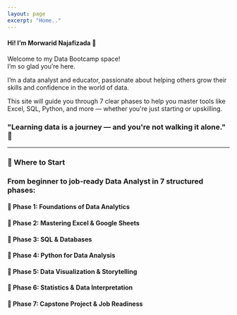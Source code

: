 ```yaml
---
layout: page
excerpt: "Home.."
---
```



#### Hi! I’m Morwarid Najafizada 👋

Welcome to my Data Bootcamp space!  
I’m so glad you’re here.

I’m a data analyst and educator, passionate about helping others grow their skills and confidence in the world of data.

This site will guide you through 7 clear phases to help you master tools like Excel, SQL, Python, and more — whether you're just starting or upskilling.

###  "Learning data is a journey — and you're not walking it alone." 🤝

---

### 🚀 Where to Start


### From beginner to job-ready Data Analyst in 7 structured phases:

#### 🔹 Phase 1: Foundations of Data Analytics

#### 🔹 Phase 2: Mastering Excel & Google Sheets

#### 🔹 Phase 3: SQL & Databases

#### 🔹 Phase 4: Python for Data Analysis

#### 🔹 Phase 5: Data Visualization & Storytelling

#### 🔹 Phase 6: Statistics & Data Interpretation

#### 🔹 Phase 7: Capstone Project & Job Readiness


<!-- <div id="contact">
        <h2>Get in Touch</h2>
        
Send me a message and I'll get back to you as soon as possible   
         <div id="contact-form">
                <form action="https://formspree.io/mpzyqdng" method="POST">
                <input type="hidden" name="_subject" value="Contact request from personal website" />
                <input type="email" name="_replyto" placeholder="Your email" required>
                <textarea name="message" placeholder="Your name and phone number" required></textarea>
                <textarea name="message" placeholder="Your message" required></textarea>
                <button type="submit">Send</button>
            </form>
        </div>
    </div>



<!-- #### Tools Used 

<!-- --|--|--|--|--|
---------------| ----------------- |----------------|------------|------|
<img src="https://morwarid1.github.io/images/Tools/Github.png" width="40">| <img src="https://morwarid1.github.io/images/Tools/Jupyter-Notebook.png" width="40"> | <img src="https://morwarid1.github.io/images/Tools/pgAdmin4.png" width="40">|<img src="https://morwarid1.github.io/images/Tools/Microsoft-Excel.png" width="40"> |<img src="https://morwarid1.github.io/images/Tools/Tableau.png" width="40"> |
GitHub | Jupyter |pgAdmin4 | Excel | Tableau |
<img src="https://morwarid1.github.io/images/Tools/Anaconda.png" width="40">| <img src="https://morwarid1.github.io/images/Tools/Pandas.png" width="40"> |<img src="https://morwarid1.github.io/images/Tools/Microsoft-Powerpoint.png" width="40"> |<img src="https://morwarid1.github.io/images/Tools/Python.png" width="40"> |<img src="https://morwarid1.github.io/images/Tools/DB-Visualizer.png" width="40"> | 
Anaconda | Pandas | Powerpoint | Python | DB Visualizer | --> 



